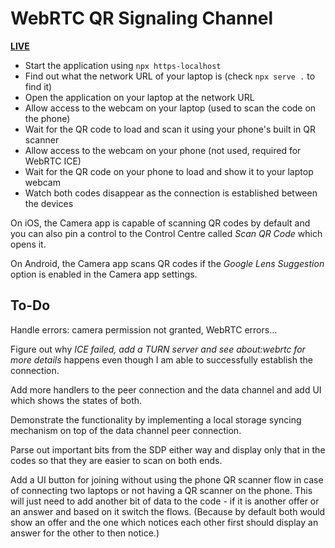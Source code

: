 # WebRTC QR Signaling Channel

[**LIVE**](https://tomashubelbauer.github.io/webrtc-qr-signaling-channel)

- Start the application using `npx https-localhost`
- Find out what the network URL of your laptop is (check `npx serve .` to find it)
- Open the application on your laptop at the network URL
- Allow access to the webcam on your laptop (used to scan the code on the phone)
- Wait for the QR code to load and scan it using your phone's built in QR scanner
- Allow access to the webcam on your phone (not used, required for WebRTC ICE)
- Wait for the QR code on your phone to load and show it to your laptop webcam
- Watch both codes disappear as the connection is established between the devices

On iOS, the Camera app is capable of scanning QR codes by default and you can
also pin a control to the Control Centre called *Scan QR Code* which opens it.

On Android, the Camera app scans QR codes if the *Google Lens Suggestion* option
is enabled in the Camera app settings.

## To-Do

Handle errors: camera permission not granted, WebRTC errors…

Figure out why *ICE failed, add a TURN server and see about:webrtc for more
details* happens even though I am able to successfully establish the connection.

Add more handlers to the peer connection and the data channel and add UI which
shows the states of both.

Demonstrate the functionality by implementing a local storage syncing mechanism
on top of the data channel peer connection.

Parse out important bits from the SDP either way and display only that in the
codes so that they are easier to scan on both ends.

Add a UI button for joining without using the phone QR scanner flow in case of
connecting two laptops or not having a QR scanner on the phone. This will just
need to add another bit of data to the code - if it is another offer or an
answer and based on it switch the flows. (Because by default both would show an
offer and the one which notices each other first should display an answer for
the other to then notice.)
